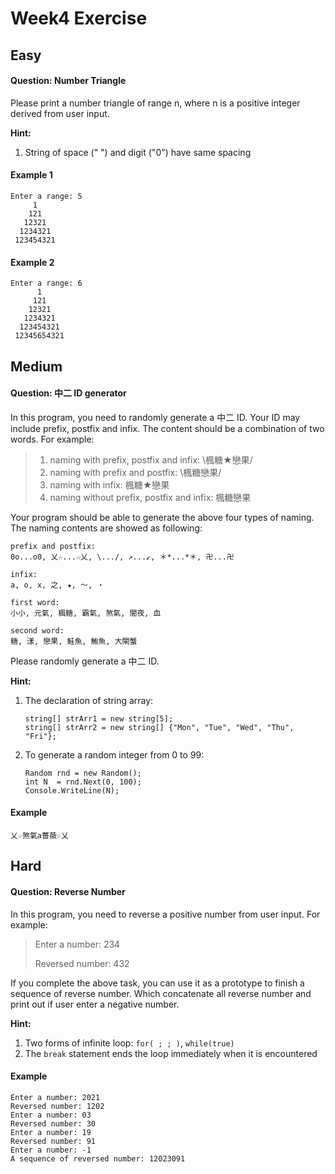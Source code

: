 # Week4 Exercise
## Easy

#### **Question: Number Triangle**

Please print a number triangle of range n, where n is a positive integer derived from user input.

**Hint:** 

1. String of space (" ") and digit ("0") have same spacing

#### Example 1

```
Enter a range: 5
     1
    121
   12321
  1234321
 123454321
```

#### Example 2

```
Enter a range: 6
      1
     121
    12321
   1234321 
  123454321
 12345654321
```

## Medium

#### **Question: 中二 ID generator**

In this program, you need to randomly generate a 中二 ID. Your ID may include prefix, postfix and infix. The content should be a combination of two words. For example:

>   1. naming with prefix, postfix and infix: \楓糖★戀果/
>   2. naming with prefix and postfix: \楓糖戀果/
>   3. naming with infix: 楓糖★戀果
>   4. naming without prefix, postfix and infix: 楓糖戀果

Your program should be able to generate the above four types of naming. The naming contents are showed as following: 

```
prefix and postfix:
0o...o0, 乂☆...☆乂, \.../, ↗...↙, ＊*...*＊, 卍...卍

infix:
a, o, x, 之, ★, ～, ‧

first word:
小小, 元氣, 楓糖, 霸氣, 煞氣, 闇夜, 血

second word:
糖, 漾, 戀果, 鮭魚, 鮪魚, 大閘蟹
```

Please randomly generate a 中二 ID.

**Hint:** 

1. The declaration of string array: 

   ```
   string[] strArr1 = new string[5];
   string[] strArr2 = new string[] {"Mon", "Tue", "Wed", "Thu", "Fri"};
   ```

2. To generate a random integer from 0 to 99: 

   ```
   Random rnd = new Random();
   int N  = rnd.Next(0, 100);
   Console.WriteLine(N);
   ```

#### Example

```
乂☆煞氣a薔薇☆乂
```

## Hard

#### **Question: Reverse Number**

In this program, you need to reverse a positive number from user input. For example:

>   Enter a number: 234
>
>   Reversed number: 432

If you complete the above task, you can use it as a prototype to finish a sequence of reverse number. Which concatenate all reverse number and print out if user enter a negative number.

**Hint:** 

1. Two forms of infinite loop: `for( ; ; )`, `while(true)`
2. The `break` statement ends the loop immediately when it is encountered

#### Example

```
Enter a number: 2021
Reversed number: 1202
Enter a number: 03
Reversed number: 30
Enter a number: 19
Reversed number: 91
Enter a number: -1
A sequence of reversed number: 12023091
```
